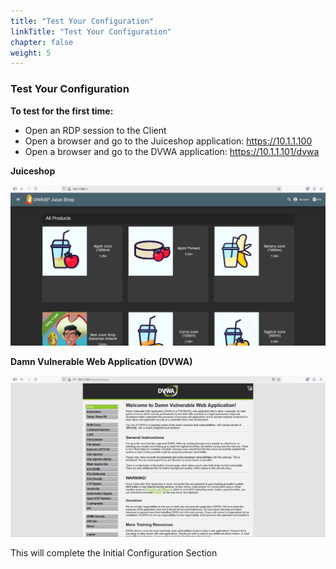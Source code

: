 ```yaml
---
title: "Test Your Configuration"
linkTitle: "Test Your Configuration"
chapter: false
weight: 5
---
```

### **Test Your Configuration**

**To test for the first time:**

- Open an RDP session to the Client
- Open a browser and go to the Juiceshop application: https://10.1.1.100
- Open a browser and go to the DVWA application: https://10.1.1.101/dvwa

**Juiceshop**

![](juiceshop-test.png)

**Damn Vulnerable Web Application \(DVWA\)**

![](dvwa-test.png)

This will complete the Initial Configuration Section